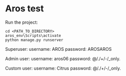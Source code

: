 # Aros test

Run the project:

```
cd <PATH_TO_DIRECTORY>
aros_env\Scripts\activate
python manage.py runserver

```

Superuser:
username: AROS
password: AROSAROS

Admin user:
username: aros06
password: @/./+/-/_only.

Custom user:
username: Citrus
password: @/./+/-/_only.










